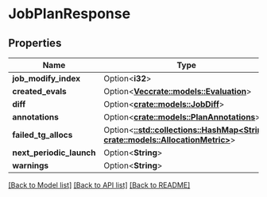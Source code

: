 # JobPlanResponse

## Properties

Name | Type | Description | Notes
------------ | ------------- | ------------- | -------------
**job_modify_index** | Option<**i32**> |  | [optional]
**created_evals** | Option<[**Vec<crate::models::Evaluation>**](Evaluation.md)> |  | [optional]
**diff** | Option<[**crate::models::JobDiff**](JobDiff.md)> |  | [optional]
**annotations** | Option<[**crate::models::PlanAnnotations**](PlanAnnotations.md)> |  | [optional]
**failed_tg_allocs** | Option<[**::std::collections::HashMap<String, crate::models::AllocationMetric>**](AllocationMetric.md)> |  | [optional]
**next_periodic_launch** | Option<**String**> |  | [optional]
**warnings** | Option<**String**> |  | [optional]

[[Back to Model list]](../README.md#documentation-for-models) [[Back to API list]](../README.md#documentation-for-api-endpoints) [[Back to README]](../README.md)


